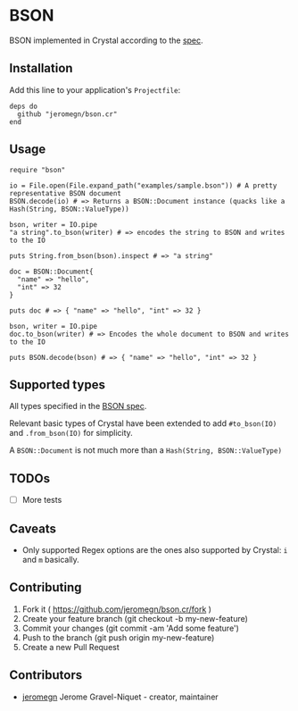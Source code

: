 # BSON

BSON implemented in Crystal according to the [spec](http://bsonspec.org/spec.html).

## Installation

Add this line to your application's `Projectfile`:

```crystal
deps do
  github "jeromegn/bson.cr"
end
```

## Usage

```crystal
require "bson"

io = File.open(File.expand_path("examples/sample.bson")) # A pretty representative BSON document
BSON.decode(io) # => Returns a BSON::Document instance (quacks like a Hash(String, BSON::ValueType))

bson, writer = IO.pipe
"a string".to_bson(writer) # => encodes the string to BSON and writes to the IO

puts String.from_bson(bson).inspect # => "a string"

doc = BSON::Document{
  "name" => "hello",
  "int" => 32
}

puts doc # => { "name" => "hello", "int" => 32 }

bson, writer = IO.pipe
doc.to_bson(writer) # => Encodes the whole document to BSON and writes to the IO

puts BSON.decode(bson) # => { "name" => "hello", "int" => 32 }
```

## Supported types

All types specified in the [BSON spec](http://bsonspec.org/spec.html).

Relevant basic types of Crystal have been extended to add `#to_bson(IO)` and `.from_bson(IO)` for simplicity.

A `BSON::Document` is not much more than a `Hash(String, BSON::ValueType)`

## TODOs

- [ ] More tests

## Caveats

- Only supported Regex options are the ones also supported by Crystal: `i` and `m` basically.

## Contributing

1. Fork it ( https://github.com/jeromegn/bson.cr/fork )
2. Create your feature branch (git checkout -b my-new-feature)
3. Commit your changes (git commit -am 'Add some feature')
4. Push to the branch (git push origin my-new-feature)
5. Create a new Pull Request

## Contributors

- [jeromegn](https://github.com/jeromegn) Jerome Gravel-Niquet - creator, maintainer
